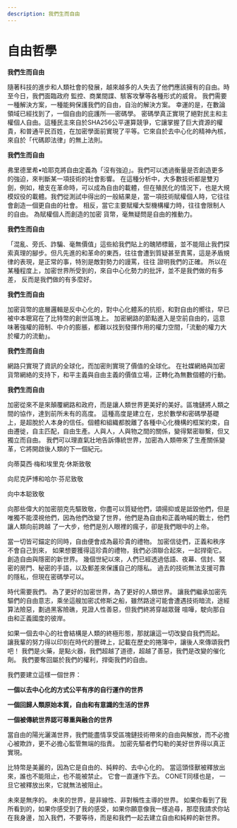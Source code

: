 ```yaml
---
description: 我們生而自由
---
```


# 自由哲學

**我們生而自由**

隨著科技的進步和人類社會的發展，越來越多的人失去了他們應該擁有的自由。時至今日，我們面臨政府 監控、商業間諜、駭客攻擊等各種形式的威脅。 我們需要一種解決方案，一種能夠保護我們的自由，自治的解決方案。 幸運的是，在數論領域已經找到了，一個自由的庇護所──密碼學。 密碼學真正實現了絕對民主和主權個人自由。這種民主來自於SHA256公平運算競爭，它讓掌握了巨大資源的權貴，和普通平民百姓，在加密學面前實現了平等。它來自於去中心化的精神內核，來自於「代碼即法律」的無上法則。

**我們生而自由**

弗里德里希•哈耶克將自由定義為「沒有強迫」。我們可以透過衡量是否創造更多的強迫，來判斷某一項技術的社會影響。 在這種分析中，大多數技術都是雙刃劍，例如，槍支在革命時，可以成為自由的載體，但在殖民化的情況下，也是大規模奴役的載體。我們從測試中得出的一般結果是，當一項技術賦權個人時，它往往會創造一個更自由的社會。 相反，當它主要賦權大型機構權力時，往往會限制人的自由。 為賦權個人而創造的加密 貨幣，毫無疑問是自由的推動力。

**我們生而自由**

「混亂、旁氏、詐騙、毫無價值」這些給我們貼上的醜陋標籤，並不能阻止我們探索真理的腳步。但凡先進的和革命的東西，往往會遭到質疑甚至責罵，這是矛盾規律的表現，是正常的事，特別是敵對勢力的謾罵，往往 證明我們的正確。 所以在某種程度上，加密世界所受到的，來自中心化勢力的批評，並不是我們做的有多差， 反而是我們做的有多麼好。

**我們生而自由**

加密貨幣的底層邏輯是反中心化的，對中心化體系的抗拒，和對自由的嚮往，早已被中本聰寫在了比特幣的創世區塊上。 加密網路的節點進入是空前自由的，這意味著強權的箝制、中介的膨脹，都難以找到發揮作用的權力空間，「流動的權力大於權力的流動」。

**我們生而自由**

網路只實現了資訊的全球化，而加密則實現了價值的全球化。 在社媒網絡與加密貨幣網絡的支持下，和平主義與自由主義的價值立場，正轉化為無數個體的行動。

**我們生而自由**

加密從來不是來顛覆網路和政府，而是讓人類世界更美好的美好。區塊鏈將人類之間的協作，達到前所未有的高度。 這種高度是建立在，忠於數學和密碼學基礎上，是超脫於人本身的信任。個體和組織都脫離了各種中心化機構的框架約束，自由遷徙，自主匹配，自由生產。人與人，人與物之間的關係，變得緊密聯繫，但又獨立而自由。 我們可以理直氣壯地告訴傳統世界，加密為人類帶來了生產關係變革，它將開啟後人類的下一個紀元。

向蒂莫西·梅和埃里克·休斯致敬

向尼克萨博和哈尔·芬尼致敬

向中本聪致敬

向那些偉大的加密朋克先驅致敬，你盡可以質疑他們，頌揚抑或是詆毀他們，但是唯獨不能漠視他們，因為他們改變了世界，他們是為自由和正義吶喊的戰士，他們讓人類向前跨越 了一大步，他們是別人眼裡的瘋子，卻是我們眼中的上帝。

當一切皆可錨定的同時，自由便會成為最珍貴的禮物。 加密信徒們，正義和秩序不會自己到來， 如果想要獲得這珍貴的禮物，我們必須聯合起來，一起捍衛它。 創造自由與隱密的新世界。 幾個世紀以來，人們已經透過低語、夜幕、信封、緊密的房門、秘密的手語，以及郵差來保護自己的隱私。 過去的技術無法支援可靠的隱私，但現在密碼學可以。

時代需要我們。 為了更好的加密世界，為了更好的人類世界。 讓我們繼承加密先驅們的自由意志，乘坐這艘加密忒修斯之船，雖然路途可能會遭遇技術暗流，途經算法險惡，劃過黑客險礁，見證人性善惡，但我們終將穿越眾聲 喧嘩，駛向那自由和正義國度的彼岸。

如果一個去中心的社會結構是人類的終極形態，那就讓這一切改變自我們而起。 讓我輩的努力得以印刻在時代的豐碑上，記載在歷史的捲簿中，讓後人來傳頌我們吧！ 我們是火藥，是點火器，我們超越了道德，超越了善惡，我們是改變的催化劑。 我們要奪回屬於我們的權利，捍衛我們的自由。

我們要建立這樣一個世界：

**一個以去中心化的方式公平有序的自行運作的世界**

**一個回歸人類原始本質，自由和有意識的生活的世界**

**一個被傳統世界認可尊重與融合的世界**

當自由的陽光灑滿世界，我們能盡情享受區塊鏈技術帶來的自由與解放，而不必擔心被欺詐，更不必擔心監管無端的指責。 加密先驅者們勾勒的美好世界得以真正實現。

比特幣是美麗的，因為它是自由的、純粹的、去中心化的。 當這頭怪獸被釋放出來，誰也不能阻止，也不能被禁止。 它會一直運作下去。 CONET同樣也是， 一旦它被釋放出來，它就無法被阻止。

未來是無序的。 未來的世界，是非線性、非對稱性主導的世界。 如果你看到了我所看到的，如果你感受到了我的感受，如果你願意像我一樣追尋，那麼我請求你站在我身邊，加入我們，不要等待，而是和我們一起去建立自由和純粹的新世界。
